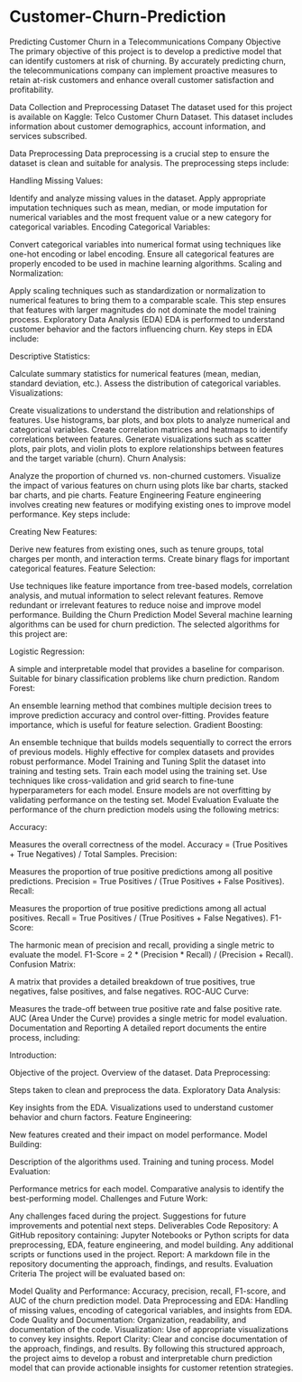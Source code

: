 # Customer-Churn-Prediction
Predicting Customer Churn in a Telecommunications Company
Objective
The primary objective of this project is to develop a predictive model that can identify customers at risk of churning. By accurately predicting churn, the telecommunications company can implement proactive measures to retain at-risk customers and enhance overall customer satisfaction and profitability.

Data Collection and Preprocessing
Dataset
The dataset used for this project is available on Kaggle: Telco Customer Churn Dataset. This dataset includes information about customer demographics, account information, and services subscribed.

Data Preprocessing
Data preprocessing is a crucial step to ensure the dataset is clean and suitable for analysis. The preprocessing steps include:

Handling Missing Values:

Identify and analyze missing values in the dataset.
Apply appropriate imputation techniques such as mean, median, or mode imputation for numerical variables and the most frequent value or a new category for categorical variables.
Encoding Categorical Variables:

Convert categorical variables into numerical format using techniques like one-hot encoding or label encoding.
Ensure all categorical features are properly encoded to be used in machine learning algorithms.
Scaling and Normalization:

Apply scaling techniques such as standardization or normalization to numerical features to bring them to a comparable scale.
This step ensures that features with larger magnitudes do not dominate the model training process.
Exploratory Data Analysis (EDA)
EDA is performed to understand customer behavior and the factors influencing churn. Key steps in EDA include:

Descriptive Statistics:

Calculate summary statistics for numerical features (mean, median, standard deviation, etc.).
Assess the distribution of categorical variables.
Visualizations:

Create visualizations to understand the distribution and relationships of features.
Use histograms, bar plots, and box plots to analyze numerical and categorical variables.
Create correlation matrices and heatmaps to identify correlations between features.
Generate visualizations such as scatter plots, pair plots, and violin plots to explore relationships between features and the target variable (churn).
Churn Analysis:

Analyze the proportion of churned vs. non-churned customers.
Visualize the impact of various features on churn using plots like bar charts, stacked bar charts, and pie charts.
Feature Engineering
Feature engineering involves creating new features or modifying existing ones to improve model performance. Key steps include:

Creating New Features:

Derive new features from existing ones, such as tenure groups, total charges per month, and interaction terms.
Create binary flags for important categorical features.
Feature Selection:

Use techniques like feature importance from tree-based models, correlation analysis, and mutual information to select relevant features.
Remove redundant or irrelevant features to reduce noise and improve model performance.
Building the Churn Prediction Model
Several machine learning algorithms can be used for churn prediction. The selected algorithms for this project are:

Logistic Regression:

A simple and interpretable model that provides a baseline for comparison.
Suitable for binary classification problems like churn prediction.
Random Forest:

An ensemble learning method that combines multiple decision trees to improve prediction accuracy and control over-fitting.
Provides feature importance, which is useful for feature selection.
Gradient Boosting:

An ensemble technique that builds models sequentially to correct the errors of previous models.
Highly effective for complex datasets and provides robust performance.
Model Training and Tuning
Split the dataset into training and testing sets.
Train each model using the training set.
Use techniques like cross-validation and grid search to fine-tune hyperparameters for each model.
Ensure models are not overfitting by validating performance on the testing set.
Model Evaluation
Evaluate the performance of the churn prediction models using the following metrics:

Accuracy:

Measures the overall correctness of the model.
Accuracy = (True Positives + True Negatives) / Total Samples.
Precision:

Measures the proportion of true positive predictions among all positive predictions.
Precision = True Positives / (True Positives + False Positives).
Recall:

Measures the proportion of true positive predictions among all actual positives.
Recall = True Positives / (True Positives + False Negatives).
F1-Score:

The harmonic mean of precision and recall, providing a single metric to evaluate the model.
F1-Score = 2 * (Precision * Recall) / (Precision + Recall).
Confusion Matrix:

A matrix that provides a detailed breakdown of true positives, true negatives, false positives, and false negatives.
ROC-AUC Curve:

Measures the trade-off between true positive rate and false positive rate.
AUC (Area Under the Curve) provides a single metric for model evaluation.
Documentation and Reporting
A detailed report documents the entire process, including:

Introduction:

Objective of the project.
Overview of the dataset.
Data Preprocessing:

Steps taken to clean and preprocess the data.
Exploratory Data Analysis:

Key insights from the EDA.
Visualizations used to understand customer behavior and churn factors.
Feature Engineering:

New features created and their impact on model performance.
Model Building:

Description of the algorithms used.
Training and tuning process.
Model Evaluation:

Performance metrics for each model.
Comparative analysis to identify the best-performing model.
Challenges and Future Work:

Any challenges faced during the project.
Suggestions for future improvements and potential next steps.
Deliverables
Code Repository: A GitHub repository containing:
Jupyter Notebooks or Python scripts for data preprocessing, EDA, feature engineering, and model building.
Any additional scripts or functions used in the project.
Report: A markdown file in the repository documenting the approach, findings, and results.
Evaluation Criteria
The project will be evaluated based on:

Model Quality and Performance: Accuracy, precision, recall, F1-score, and AUC of the churn prediction model.
Data Preprocessing and EDA: Handling of missing values, encoding of categorical variables, and insights from EDA.
Code Quality and Documentation: Organization, readability, and documentation of the code.
Visualization: Use of appropriate visualizations to convey key insights.
Report Clarity: Clear and concise documentation of the approach, findings, and results.
By following this structured approach, the project aims to develop a robust and interpretable churn prediction model that can provide actionable insights for customer retention strategies.






